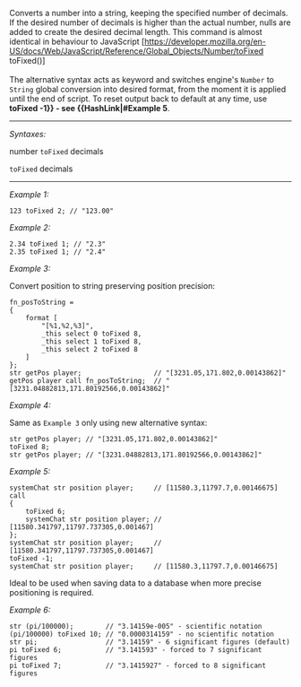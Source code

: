 Converts a number into a string, keeping the specified number of decimals. If the desired number of decimals is higher than the actual number, nulls are added to create the desired decimal length. This command is almost identical in behaviour to JavaScript [https://developer.mozilla.org/en-US/docs/Web/JavaScript/Reference/Global_Objects/Number/toFixed toFixed()]<br><br>
The alternative syntax acts as keyword and switches engine's `Number` to `String` global conversion into desired format, from the moment it is applied until the end of script.
To reset output back to default at any time, use **toFixed -1}} - see {{HashLink|#Example 5**.


---
*Syntaxes:*

number `toFixed` decimals

`toFixed` decimals

---
*Example 1:*

```sqf
123 toFixed 2; // "123.00"
```

*Example 2:*

```sqf
2.34 toFixed 1; // "2.3"
2.35 toFixed 1; // "2.4"
```

*Example 3:*

Convert position to string preserving position precision:

```sqf
fn_posToString = 
{
	format [
		"[%1,%2,%3]", 
		_this select 0 toFixed 8, 
		_this select 1 toFixed 8, 
		_this select 2 toFixed 8
	]
};
str getPos player;					// "[3231.05,171.802,0.00143862]"
getPos player call fn_posToString;	// "[3231.04882813,171.80192566,0.00143862]"
```

*Example 4:*

Same as `Example 3` only using new alternative syntax:

```sqf
str getPos player; // "[3231.05,171.802,0.00143862]"
toFixed 8;
str getPos player; // "[3231.04882813,171.80192566,0.00143862]"
```

*Example 5:*

```sqf
systemChat str position player;		// [11580.3,11797.7,0.00146675]
call
{
	toFixed 6;
	systemChat str position player;	// [11580.341797,11797.737305,0.001467]
};
systemChat str position player;		// [11580.341797,11797.737305,0.001467]
toFixed -1;
systemChat str position player;		// [11580.3,11797.7,0.00146675]
```
Ideal to be used when saving data to a database when more precise positioning is required.

*Example 6:*

```sqf
str (pi/100000);		// "3.14159e-005" - scientific notation
(pi/100000) toFixed 10;	// "0.0000314159" - no scientific notation
str pi;					// "3.14159" - 6 significant figures (default)
pi toFixed 6;			// "3.141593" - forced to 7 significant figures
pi toFixed 7;			// "3.1415927" - forced to 8 significant figures
```